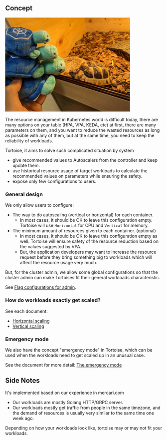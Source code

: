 ## Concept

<img alt="Tortoise" src="images/tortoise.jpg" width="400px"/>

The resource management in Kubernetes world is difficult today,
there are many options on your table (HPA, VPA, KEDA, etc) at first, 
there are many parameters on them,
and you want to reduce the wasted resources as long as possible with any of them, 
but at the same time, you need to keep the reliability of workloads.

Tortoise, it aims to solve such complicated situation by system
- give recommended values to Autoscalers from the controller and keep update them.
- use historical resource usage of target workloads to calculate the recommended values on parameters while ensuring the safety.
- expose only few configurations to users.

### General design

We only allow users to configure:
- The way to do autoscaling (vertical or horizontal) for each container.
  - In most cases, it should be OK to leave this configuration empty. Tortoise will use `Horizontal` for CPU and `Vertical` for memory. 
- The minimum amount of resources given to each container. (optional)
  - In most cases, it should be OK to leave this configuration empty as well. Tortoise will ensure safety of the resource reduction based on the values suggested by VPA.
  - But, the application developers may want to increase the resource request before they bring something big to workloads which will affect the resource usage very much.

But, for the cluster admin, we allow some global configurations 
so that the cluster admin can make Tortoises fit their general workloads characteristic.

See [Flag configurations for admin](./flag-configuration.md).

### How do workloads exactly get scaled?

See each document:
- [Horizontal scaling](./horizontal.md) 
- [Vertical scaling](./vertical.md)

### Emergency mode

We also have the concept "emergency mode" in Tortoise, 
which can be used when the workloads need to get scaled up in an unusual case.

See the document for more detail: [The emergency mode](./emergency.md)

## Side Notes

It's implemented based on our experience in mercari.com

- Our workloads are mostly Golang HTTP/GRPC server.
- Our workloads mostly get traffic from people in the same timezone, and the demand of resources is usually very similar to the same time one week ago.

Depending on how your workloads look like, tortoise may or may not fit your workloads.
